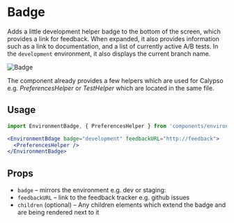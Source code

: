 Badge
=====

Adds a little development helper badge to the bottom of the screen, which provides a link for feedback.
When expanded, it also provides information such as a link to documentation, and a list of currently active A/B tests.
In the `development` environment, it also displays the current branch name.

![Badge](https://cldup.com/eS40s3u70a.png)

The component already provides a few helpers which are used for Calypso e.g. _PreferencesHelper_ or _TestHelper_ which are located in the same file.

## Usage

```jsx
import EnvironmentBadge, { PreferencesHelper } from 'components/environment-badge';

<EnvironmentBdage badge="development" feedbackURL="http://feedback">
  <PreferencesHelper />
</EnvironmentBadge>
```

## Props

* `badge` – mirrors the environment e.g. dev or staging:
* `feedbackURL` – link to the feedback tracker e.g. github issues
* `children` (optional) – Any children elements which extend the badge and are being rendered next to it
